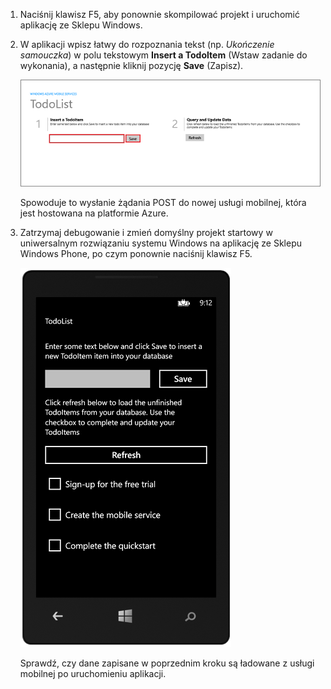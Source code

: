 
1. Naciśnij klawisz F5, aby ponownie skompilować projekt i uruchomić aplikację ze Sklepu Windows.
2. W aplikacji wpisz łatwy do rozpoznania tekst (np. *Ukończenie samouczka*) w polu tekstowym **Insert a TodoItem** (Wstaw zadanie do wykonania), a następnie kliknij pozycję **Save** (Zapisz).
   
    ![](./media/mobile-services-windows-universal-test-app/mobile-quickstart-startup.png)
   
    Spowoduje to wysłanie żądania POST do nowej usługi mobilnej, która jest hostowana na platformie Azure.
3. Zatrzymaj debugowanie i zmień domyślny projekt startowy w uniwersalnym rozwiązaniu systemu Windows na aplikację ze Sklepu Windows Phone, po czym ponownie naciśnij klawisz F5.
   
    ![](./media/mobile-services-windows-universal-test-app/mobile-quickstart-completed-wp8.png)
   
    Sprawdź, czy dane zapisane w poprzednim kroku są ładowane z usługi mobilnej po uruchomieniu aplikacji.

<!--HONumber=Sep16_HO3-->


